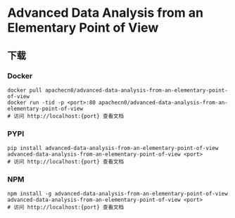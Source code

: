 # Advanced Data Analysis from an Elementary Point of View

## 下载

### Docker

```
docker pull apachecn0/advanced-data-analysis-from-an-elementary-point-of-view
docker run -tid -p <port>:80 apachecn0/advanced-data-analysis-from-an-elementary-point-of-view
# 访问 http://localhost:{port} 查看文档
```

### PYPI

```
pip install advanced-data-analysis-from-an-elementary-point-of-view
advanced-data-analysis-from-an-elementary-point-of-view <port>
# 访问 http://localhost:{port} 查看文档
```

### NPM

```
npm install -g advanced-data-analysis-from-an-elementary-point-of-view
advanced-data-analysis-from-an-elementary-point-of-view <port>
# 访问 http://localhost:{port} 查看文档
```